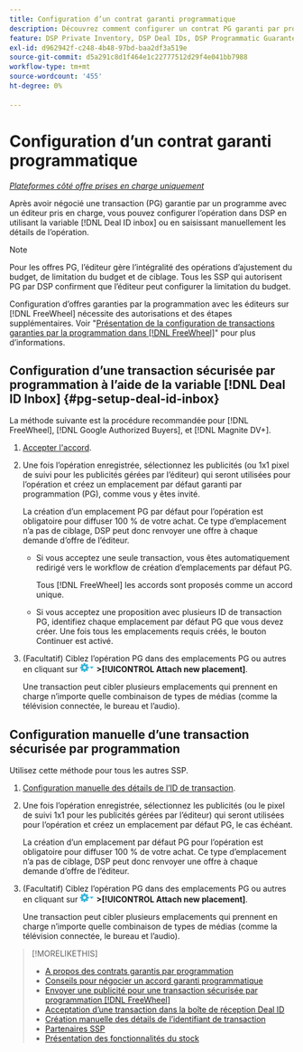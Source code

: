 ```yaml
---
title: Configuration d’un contrat garanti programmatique
description: Découvrez comment configurer un contrat PG garanti par programmation que vous avez négocié avec un éditeur.
feature: DSP Private Inventory, DSP Deal IDs, DSP Programmatic Guaranteed Deals
exl-id: d962942f-c248-4b48-97bd-baa2df3a519e
source-git-commit: d5a291c8d1f464e1c22777512d29f4e041bb7988
workflow-type: tm+mt
source-wordcount: '455'
ht-degree: 0%

---
```


# Configuration d’un contrat garanti programmatique

*[Plateformes côté offre prises en charge uniquement](programmatic-guaranteed-about.md)*

Après avoir négocié une transaction (PG) garantie par un programme avec un éditeur pris en charge, vous pouvez configurer l’opération dans DSP en utilisant la variable [!DNL Deal ID inbox] ou en saisissant manuellement les détails de l’opération.

>[!NOTE]
>
> Pour les offres PG, l’éditeur gère l’intégralité des opérations d’ajustement du budget, de limitation du budget et de ciblage. Tous les SSP qui autorisent PG par DSP confirment que l’éditeur peut configurer la limitation du budget.
>
> Configuration d’offres garanties par la programmation avec les éditeurs sur [!DNL FreeWheel] nécessite des autorisations et des étapes supplémentaires. Voir &quot;[Présentation de la configuration de transactions garanties par la programmation dans [!DNL FreeWheel]](freewheel-overview.md)&quot; pour plus d’informations.

## Configuration d’une transaction sécurisée par programmation à l’aide de la variable [!DNL Deal ID Inbox] {#pg-setup-deal-id-inbox}

La méthode suivante est la procédure recommandée pour [!DNL FreeWheel], [!DNL Google Authorized Buyers], et [!DNL Magnite DV+].

1. [Accepter l&#39;accord](deal-id-inbox-accept.md).

1. Une fois l’opération enregistrée, sélectionnez les publicités (ou 1x1 pixel de suivi pour les publicités gérées par l’éditeur) qui seront utilisées pour l’opération et créez un emplacement par défaut garanti par programmation (PG), comme vous y êtes invité.

   La création d’un emplacement PG par défaut pour l’opération est obligatoire pour diffuser 100 % de votre achat. Ce type d’emplacement n’a pas de ciblage, DSP peut donc renvoyer une offre à chaque demande d’offre de l’éditeur.

   * Si vous acceptez une seule transaction, vous êtes automatiquement redirigé vers le workflow de création d’emplacements par défaut PG.

     Tous [!DNL FreeWheel] les accords sont proposés comme un accord unique.

   * Si vous acceptez une proposition avec plusieurs ID de transaction PG, identifiez chaque emplacement par défaut PG que vous devez créer. Une fois tous les emplacements requis créés, le bouton Continuer est activé.

1. (Facultatif) Ciblez l’opération PG dans des emplacements PG ou autres en cliquant sur ![Menu Options](/help/dsp/assets/options-menu.png) **>[!UICONTROL Attach new placement]**.

   Une transaction peut cibler plusieurs emplacements qui prennent en charge n’importe quelle combinaison de types de médias (comme la télévision connectée, le bureau et l’audio).

## Configuration manuelle d’une transaction sécurisée par programmation

Utilisez cette méthode pour tous les autres SSP.

1. [Configuration manuelle des détails de l’ID de transaction](deal-id-create.md).

1. Une fois l’opération enregistrée, sélectionnez les publicités (ou le pixel de suivi 1x1 pour les publicités gérées par l’éditeur) qui seront utilisées pour l’opération et créez un emplacement par défaut PG, le cas échéant.

   La création d’un emplacement par défaut PG pour l’opération est obligatoire pour diffuser 100 % de votre achat. Ce type d’emplacement n’a pas de ciblage, DSP peut donc renvoyer une offre à chaque demande d’offre de l’éditeur.

1. (Facultatif) Ciblez l’opération PG dans des emplacements PG ou autres en cliquant sur ![Menu Options](/help/dsp/assets/options-menu.png) **>[!UICONTROL Attach new placement]**.

   Une transaction peut cibler plusieurs emplacements qui prennent en charge n’importe quelle combinaison de types de médias (comme la télévision connectée, le bureau et l’audio).

>[!MORELIKETHIS]
>
>* [A propos des contrats garantis par programmation](programmatic-guaranteed-about.md)
>* [Conseils pour négocier un accord garanti programmatique](/help/dsp/inventory/programmatic-guaranteed-tips.md)
>* [Envoyer une publicité pour une transaction sécurisée par programmation [!DNL FreeWheel]](freewheel-submit.md)
>* [Acceptation d’une transaction dans la boîte de réception Deal ID](deal-id-inbox-accept.md)
>* [Création manuelle des détails de l’identifiant de transaction](deal-id-create.md)
>* [Partenaires SSP](ssp-partners.md)
>* [Présentation des fonctionnalités du stock](inventory-overview.md)
